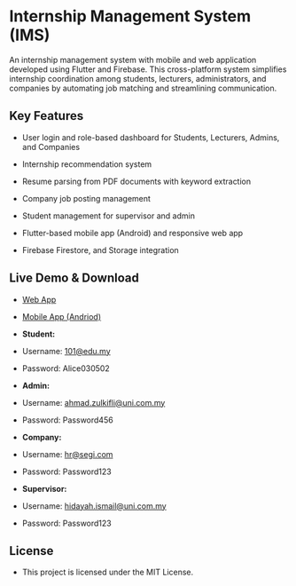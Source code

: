 # Internship Management System (IMS)

An internship management system with mobile and web application developed using Flutter and Firebase. This cross-platform system simplifies internship coordination among students, lecturers, administrators, and companies by automating job matching and streamlining communication.

## Key Features

- User login and role-based dashboard for Students, Lecturers, Admins, and Companies

- Internship recommendation system

- Resume parsing from PDF documents with keyword extraction

- Company job posting management

- Student management for supervisor and admin

- Flutter-based mobile app (Android) and responsive web app

- Firebase Firestore, and Storage integration

## Live Demo & Download

- [Web App](https://imsfyp2.web.app)
- [Mobile App (Andriod)](https://drive.google.com/file/d/1J7AxXQkKXob1l0Z9ac12x4UwrvJTrTzp/view?usp=sharing)
  
- **Student:**
-   Username: 101@edu.my
-   Password: Alice030502
- **Admin:**
-   Username: ahmad.zulkifli@uni.com.my
-   Password: Password456
- **Company:**
-   Username: hr@segi.com
-   Password: Password123
- **Supervisor:**
-   Username: hidayah.ismail@uni.com.my
-   Password: Password123

## License

- This project is licensed under the MIT License.
